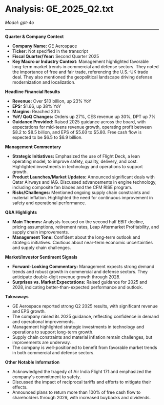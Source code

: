 # Analysis: GE_2025_Q2.txt

*Model: gpt-4o*

---

**Quarter & Company Context**
- **Company Name:** GE Aerospace
- **Ticker:** Not specified in the transcript
- **Fiscal Quarter/Year:** Second Quarter 2025
- **Key Macro or Industry Context:** Management highlighted favorable long-term market trends in commercial and defense sectors. They noted the importance of free and fair trade, referencing the U.S.-UK trade deal. They also mentioned the geopolitical landscape driving defense modernization and localization.

**Headline Financial Results**
- **Revenue:** Over $10 billion, up 23% YoY
- **EPS:** $1.66, up 38% YoY
- **Margins:** Reached 23%
- **YoY/ QoQ Changes:** Orders up 27%, CES revenue up 30%, DPT up 7%
- **Guidance Provided:** Raised 2025 guidance across the board, with expectations for mid-teens revenue growth, operating profit between $8.2 to $8.5 billion, and EPS of $5.60 to $5.80. Free cash flow is expected to be $6.5 to $6.9 billion.

**Management Commentary**
- **Strategic Initiatives:** Emphasized the use of Flight Deck, a lean operating model, to improve safety, quality, delivery, and cost. Highlighted investments in technology and operations to support growth.
- **Product Launches/Market Updates:** Announced significant deals with Qatar Airways and IAG. Discussed advancements in engine technology, including composite fan blades and the CFM RISE program.
- **Risks/Challenges:** Mentioned ongoing supply chain constraints and material inflation. Highlighted the need for continuous improvement in safety and operational performance.

**Q&A Highlights**
- **Main Themes:** Analysts focused on the second half EBIT decline, pricing assumptions, retirement rates, Leap Aftermarket Profitability, and supply chain improvements.
- **Management Tone:** Confident about the long-term outlook and strategic initiatives. Cautious about near-term economic uncertainties and supply chain challenges.

**Market/Investor Sentiment Signals**
- **Forward-Looking Commentary:** Management expects strong demand trends and robust growth in commercial and defense sectors. They anticipate double-digit revenue growth through 2028.
- **Surprises vs. Market Expectations:** Raised guidance for 2025 and 2028, indicating better-than-expected performance and outlook.

**Takeaways**
- GE Aerospace reported strong Q2 2025 results, with significant revenue and EPS growth.
- The company raised its 2025 guidance, reflecting confidence in demand and operational improvements.
- Management highlighted strategic investments in technology and operations to support long-term growth.
- Supply chain constraints and material inflation remain challenges, but improvements are underway.
- The company is well-positioned to benefit from favorable market trends in both commercial and defense sectors.

**Other Notable Information**
- Acknowledged the tragedy of Air India Flight 171 and emphasized the company's commitment to safety.
- Discussed the impact of reciprocal tariffs and efforts to mitigate their effects.
- Announced plans to return more than 100% of free cash flow to shareholders through 2026, with increased buybacks and dividends.
